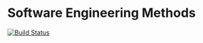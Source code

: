 # Software Engineering Methods
[![Build Status](https://travis-ci.org/Jack2680/sem.svg?branch=master)](https://travis-ci.org/Jack2680/sem)